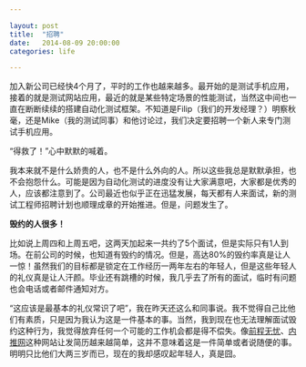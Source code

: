 ```yaml
---

layout: post
title:  "招聘"
date:   2014-08-09 20:00:00
categories: life

---
```



加入新公司已经快4个月了，平时的工作也越来越多。最开始的是测试手机应用，接着的就是测试网站应用，最近的就是某些特定场景的性能测试，当然这中间也一直在断断续续的搭建自动化测试框架。不知道是Filip（我们的开发经理？）明察秋毫，还是Mike（我的测试同事）和他讨论过，我们决定要招聘一个新人来专门测试手机应用。

“得救了！”心中默默的喊着。

我本来就不是什么娇贵的人，也不是什么外向的人。所以这些我总是默默承担，也不会抱怨什么。可能是因为自动化测试的进度没有让大家满意吧，大家都是优秀的人，应该都注意到了。公司最近也似乎正在迅猛发展，每天都有人来面试，新的测试工程师招聘计划也顺理成章的开始推进。但是，问题发生了。

**毁约的人很多！**

比如说上周四和上周五吧，这两天加起来一共约了5个面试，但是实际只有1人到场。在前公司的时候，也知道有毁约的情况。但是，高达80%的毁约率真是让人一惊！虽然我们的目标都是锁定在工作经历一两年左右的年轻人，但是这些年轻人的礼仪真是让人汗颜。毕业还有跳槽的时候，我几乎去了所有的面试，临时有问题也会电话或者邮件通知对方。

“这应该是最基本的礼仪常识了吧”，我在昨天还这么和同事说。我不觉得自己比他们有素质，只是因为我认为这是一件基本的事。当然，我到现在也无法理解面试毁约这种行为，我觉得放弃任何一个可能的工作机会都是得不偿失。像[前程无忧][51job]、[内推网][neitui]这种网站让发简历越来越简单，这并不意味着这是一件简单或者说随便的事。明明只比他们大两三岁而已，现在的我却感叹起年轻人，真是囧。



[51job]: http://search.51job.com/list/co,c,3052624,000000,20,1.html
[neitui]: http://www.neitui.me/c/otms.cn